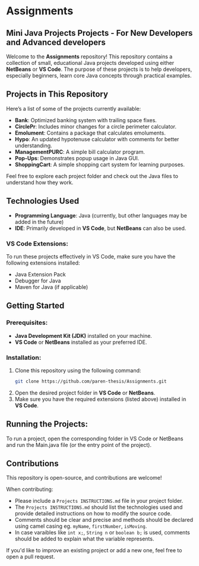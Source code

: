 # Assignments
## Mini Java Projects Projects - For New Developers and Advanced developers

Welcome to the **Assignments** repository! This repository contains a collection of small, educational Java projects developed using either **NetBeans** or **VS Code**. The purpose of these projects is to help developers, especially beginners, learn core Java concepts through practical examples.

## Projects in This Repository
Here’s a list of some of the projects currently available:

- **Bank**: Optimized banking system with trailing space fixes.
- **CirclePr**: Includes minor changes for a circle perimeter calculator.
- **Emolument**: Contains a package that calculates emoluments.
- **Hypo**: An updated hypotenuse calculator with comments for better understanding.
- **ManagementPURC**: A simple bill calculator program.
- **Pop-Ups**: Demonstrates popup usage in Java GUI.
- **ShoppingCart**: A simple shopping cart system for learning purposes.

Feel free to explore each project folder and check out the Java files to understand how they work.

## Technologies Used
- **Programming Language**: Java (currently, but other languages may be added in the future)
- **IDE**: Primarily developed in **VS Code**, but **NetBeans** can also be used.

### VS Code Extensions:
To run these projects effectively in VS Code, make sure you have the following extensions installed:
- Java Extension Pack
- Debugger for Java
- Maven for Java (if applicable)

## Getting Started

### Prerequisites:
- **Java Development Kit (JDK)** installed on your machine.
- **VS Code** or **NetBeans** installed as your preferred IDE.

### Installation:
1. Clone this repository using the following command:
   ```bash
   git clone https://github.com/paren-thesis/Assignments.git

2. Open the desired project folder in **VS Code** or **NetBeans**.
3. Make sure you have the required extensions (listed above) installed in **VS Code**.

## Running the Projects:
To run a project, open the corresponding folder in VS Code or NetBeans and run the Main.java file (or the entry point of the project).

## Contributions
This repository is open-source, and contributions are welcome! 

When contributing:
- Please include a `Projects INSTRUCTIONS.md` file in your project folder.
- The `Projects INSTRUCTIONS.md` should list the technologies used and provide detailed instructions on how to modify the source code.
- Comments should be clear and precise and methods should be declared using camel casing eg. `myName`, `firstNumber`, `isMoving`.
- In case varaibles like `int x;`, `String n` or `boolean b;` is used, comments should be added to explain what the variable represents.

If you'd like to improve an existing project or add a new one, feel free to open a pull request.
